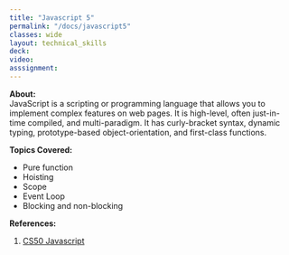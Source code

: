 ```yaml
---
title: "Javascript 5"
permalink: "/docs/javascript5"
classes: wide
layout: technical_skills
deck:
video:
asssignment:
---
```


**About:**  
JavaScript is a scripting or programming language that allows you to implement complex features on web pages. It is high-level, often just-in-time compiled, and multi-paradigm. It has curly-bracket syntax, dynamic typing, prototype-based object-orientation, and first-class functions.

**Topics Covered:**

- Pure function
- Hoisting
- Scope
- Event Loop
- Blocking and non-blocking

**References:**

1. [CS50 Javascript](https://cs50.harvard.edu/web/2020/weeks/5/)
